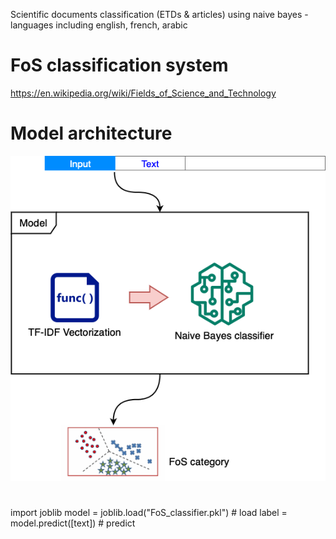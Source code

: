 Scientific documents classification (ETDs & articles) using naive bayes - languages including english, french, arabic

# FoS classification system
https://en.wikipedia.org/wiki/Fields_of_Science_and_Technology

# Model architecture
![Model architecture](architecture.png)

# 
import joblib
model = joblib.load("FoS_classifier.pkl") # load 
label = model.predict([text]) # predict 
